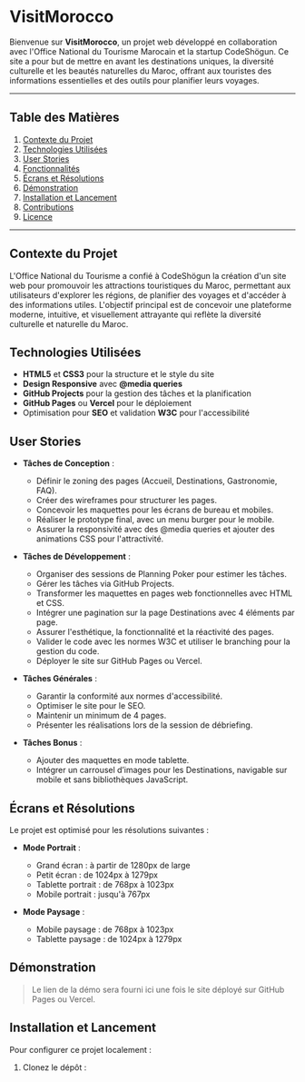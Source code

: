 # VisitMorocco

Bienvenue sur **VisitMorocco**, un projet web développé en collaboration avec l'Office National du Tourisme Marocain et la startup CodeShögun. Ce site a pour but de mettre en avant les destinations uniques, la diversité culturelle et les beautés naturelles du Maroc, offrant aux touristes des informations essentielles et des outils pour planifier leurs voyages.

---

## Table des Matières
1. [Contexte du Projet](#contexte-du-projet)
2. [Technologies Utilisées](#technologies-utilisées)
3. [User Stories](#user-stories)
4. [Fonctionnalités](#fonctionnalités)
5. [Écrans et Résolutions](#écrans-et-résolutions)
6. [Démonstration](#démonstration)
7. [Installation et Lancement](#installation-et-lancement)
8. [Contributions](#contributions)
9. [Licence](#licence)

---

## Contexte du Projet

L'Office National du Tourisme a confié à CodeShögun la création d'un site web pour promouvoir les attractions touristiques du Maroc, permettant aux utilisateurs d'explorer les régions, de planifier des voyages et d'accéder à des informations utiles. L'objectif principal est de concevoir une plateforme moderne, intuitive, et visuellement attrayante qui reflète la diversité culturelle et naturelle du Maroc.

## Technologies Utilisées

- **HTML5** et **CSS3** pour la structure et le style du site
- **Design Responsive** avec **@media queries**
- **GitHub Projects** pour la gestion des tâches et la planification
- **GitHub Pages** ou **Vercel** pour le déploiement
- Optimisation pour **SEO** et validation **W3C** pour l'accessibilité

## User Stories

- **Tâches de Conception** :
  - Définir le zoning des pages (Accueil, Destinations, Gastronomie, FAQ).
  - Créer des wireframes pour structurer les pages.
  - Concevoir les maquettes pour les écrans de bureau et mobiles.
  - Réaliser le prototype final, avec un menu burger pour le mobile.
  - Assurer la responsivité avec des @media queries et ajouter des animations CSS pour l'attractivité.

- **Tâches de Développement** :
  - Organiser des sessions de Planning Poker pour estimer les tâches.
  - Gérer les tâches via GitHub Projects.
  - Transformer les maquettes en pages web fonctionnelles avec HTML et CSS.
  - Intégrer une pagination sur la page Destinations avec 4 éléments par page.
  - Assurer l'esthétique, la fonctionnalité et la réactivité des pages.
  - Valider le code avec les normes W3C et utiliser le branching pour la gestion du code.
  - Déployer le site sur GitHub Pages ou Vercel.

- **Tâches Générales** :
  - Garantir la conformité aux normes d'accessibilité.
  - Optimiser le site pour le SEO.
  - Maintenir un minimum de 4 pages.
  - Présenter les réalisations lors de la session de débriefing.

- **Tâches Bonus** :
  - Ajouter des maquettes en mode tablette.
  - Intégrer un carrousel d’images pour les Destinations, navigable sur mobile et sans bibliothèques JavaScript.

## Écrans et Résolutions

Le projet est optimisé pour les résolutions suivantes :

- **Mode Portrait** :
  - Grand écran : à partir de 1280px de large
  - Petit écran : de 1024px à 1279px
  - Tablette portrait : de 768px à 1023px
  - Mobile portrait : jusqu'à 767px
  
- **Mode Paysage** :
  - Mobile paysage : de 768px à 1023px
  - Tablette paysage : de 1024px à 1279px

## Démonstration

> Le lien de la démo sera fourni ici une fois le site déployé sur GitHub Pages ou Vercel.

## Installation et Lancement

Pour configurer ce projet localement :

1. Clonez le dépôt :
   ```bash
